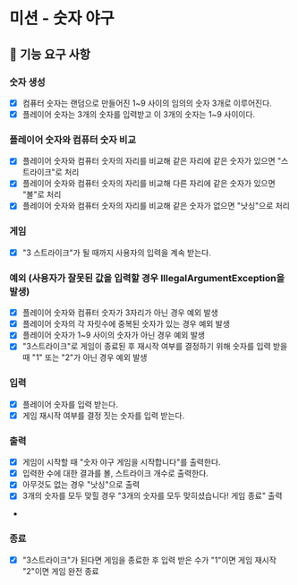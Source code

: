 # 미션 - 숫자 야구

## 🚀 기능 요구 사항

### 숫자 생성
- [X] 컴퓨터 숫자는 랜덤으로 만들어진 1~9 사이의 임의의 숫자 3개로 이루어진다.
- [x] 플레이어 숫자는 3개의 숫자를 입력받고 이 3개의 숫자는 1~9 사이이다.

### 플레이어 숫자와 컴퓨터 숫자 비교
- [x] 플레이어 숫자와 컴퓨터 숫자의 자리를 비교해 같은 자리에 같은 숫자가 있으면 "스트라이크"로 처리
- [x] 플레이어 숫자와 컴퓨터 숫자의 자리를 비교해 다른 자리에 같은 숫자가 있으면 "볼"로 처리
- [x] 플레이어 숫자와 컴퓨터 숫자의 자리를 비교해 같은 숫자가 없으면 "낫싱"으로 처리

### 게임
- [x] "3 스트라이크"가 될 때까지 사용자의 입력을 계속 받는다.

### 예외 (사용자가 잘못된 값을 입력할 경우 IllegalArgumentException을 발생)
- [x] 플레이어 숫자와 컴퓨터 숫자가 3자리가 아닌 경우 예외 발생
- [x] 플레이어 숫자의 각 자릿수에 중복된 숫자가 있는 경우 예외 발생
- [x] 플레이어 숫자가 1~9 사이의 숫자가 아닌 경우 예외 발생
- [x] "3스트라이크"로 게임이 종료된 후 재시작 여부를 결정하기 위해 숫자를 입력 받을 때 "1" 또는 "2"가 아닌 경우 예외 발생

### 입력
- [x] 플레이어 숫자를 입력 받는다.
- [x] 게임 재시작 여부를 결정 짓는 숫자를 입력 받는다.

### 출력
- [x] 게임이 시작할 때 "숫자 야구 게임을 시작합니다"를 출력한다.
- [x] 입력한 수에 대한 결과를 볼, 스트라이크 개수로 출력한다.
- [x] 아무것도 없는 경우 "낫싱"으로 출력
- [x] 3개의 숫자를 모두 맞힐 경우 "3개의 숫자를 모두 맞히셨습니다! 게임 종료" 출력
- 
### 종료
- [x] "3스트라이크"가 된다면 게임을 종료한 후 입력 받은 수가 "1"이면 게임 재시작 "2"이면 게임 완전 종료
